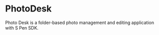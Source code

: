 PhotoDesk
=========

Photo Desk is a folder-based photo management and editing application with S Pen SDK. 